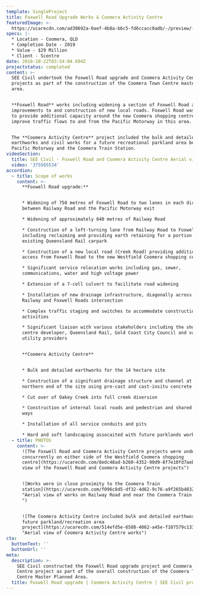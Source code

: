 ```yaml
---
template: SingleProject
title: Foxwell Road Upgrade Works & Coomera Activity Centre
featuredImage: >-
  https://ucarecdn.com/ad30692a-0aef-4b8a-b6c5-fd6ccacc0adb/-/preview/-/enhance/50/
specs: |-
  * Location - Coomera, QLD
  * Completion Date - 2019
  * Value - $29 Million 
  * Client - Scentre
date: 2018-10-22T03:54:04.694Z
projectstatus: completed
content: >-
  SEE Civil undertook the Foxwell Road upgrade and Coomera Activity Centre
  projects as part of the construction of the Coomera Town Centre master planned
  area. 


  **Foxwell Road** works including widening a section of Foxwell Road and
  improvements to and construction of new local roads. Foxwell Road was upgraded
  to provide additional capacity around the new Coomera shopping centre and
  improve traffic flows to and from the Pacific Motorway in this area.  


  The **Coomera Activity Centre** project included the bulk and detailed
  earthworks and civil works for a future recreational parkland area between the
  Pacific Motorway and the Coomera Train Station.
videoSection:
  title: SEE Civil - Foxwell Road and Coomera Activity Centre Aerial video
  video: '375565534'
accordion:
  - title: Scope of works
    content: >-
      **Foxwell Road upgrade:** 


      * Widening of 750 metres of Foxwell Road to two lanes in each direction,
      between Railway Road and the Pacific Motorway exit

      * Widening of approximately 640 metres of Railway Road

      * Construction of a left-turning lane from Railway Road to Foxwell Road,
      including reclaiming and providing earth retaining for a portion of the
      existing Queensland Rail carpark

      * Construction of a new local road (Creek Road) providing additional
      access from Foxwell Road to the new Westfield Coomera shopping centre

      * Significant service relocation works including gas, sewer,
      communications, water and high voltage power

      * Extension of a 7-cell culvert to facilitate road widening

      * Installation of new drainage infrastructure, diagonally across the
      Railway and Foxwell Roads intersection

      * Complex traffic staging and switches to accommodate construction
      activities

      * Significant liaison with various stakeholders including the shopping
      centre developer, Queensland Rail, Gold Coast City Council and various
      utility providers


      **Coomera Activity Centre**


      * Bulk and detailed earthworks for the 14 hectare site

      * Construction of a signifcant drainage structure and channel at the
      northern end of the site using pre-cast and cast-insitu concrete elements 

      * Cut over of Oakey Creek into full creek diversion 

      * Construction of internal local roads and pedestrian and shared user path
      ways

      * Installation of all service conduits and pits 

      * Hard and soft landscaping assocaited with future parklands works.
  - title: PHOTOS
    content: >-
      ![The Foxwell Road and Coomera Activity Centre projects were undertaken
      concurrently on either side of the Westfield Coomera shopping
      centre](https://ucarecdn.com/8edc48ad-b260-4352-90d9-8f7e10fd7aeb/ "Aerial
      view of the Foxwell Road and Coomera Activity Centre projects")


      ![Works were in close proximity to the Coomera Train
      station](https://ucarecdn.com/f096c8d5-df32-4d62-9c76-a9f265b4832f/
      "Aerial view of works on Railway Road and near the Coomera Train Station.
      ")


      ![The Coomera Activity Centre included bulk and detailed earthworks for a
      future parkland/recreation area
      project](https://ucarecdn.com/514efd5e-6588-4062-a45e-f107579c1335/
      "Aerial view of Coomera Activity Centre works")
cta:
  buttonText: ''
  buttonUrl: ''
meta:
  description: >-
    SEE Civil constructed the Foxwell Road upgrade project and Coomera Activity
    Centre project as part of the overall construction of the Coomera Town
    Centre Master Planned Area. 
  title: Foxwell Road upgrade | Coomera Activity Centre | SEE Civil project
---
```



